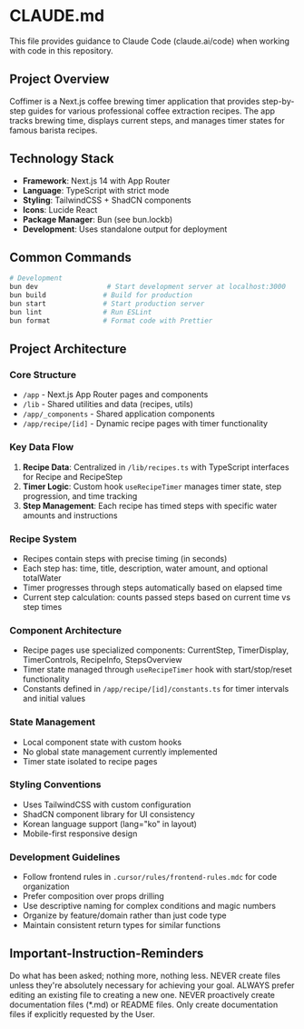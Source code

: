 # CLAUDE.md

This file provides guidance to Claude Code (claude.ai/code) when working with code in this repository.

## Project Overview

Coffimer is a Next.js coffee brewing timer application that provides step-by-step guides for various professional coffee extraction recipes. The app tracks brewing time, displays current steps, and manages timer states for famous barista recipes.

## Technology Stack

- **Framework**: Next.js 14 with App Router
- **Language**: TypeScript with strict mode
- **Styling**: TailwindCSS + ShadCN components
- **Icons**: Lucide React
- **Package Manager**: Bun (see bun.lockb)
- **Development**: Uses standalone output for deployment

## Common Commands

```bash
# Development
bun dev                 # Start development server at localhost:3000
bun build              # Build for production
bun start              # Start production server
bun lint               # Run ESLint
bun format             # Format code with Prettier
```

## Project Architecture

### Core Structure
- `/app` - Next.js App Router pages and components
- `/lib` - Shared utilities and data (recipes, utils)
- `/app/_components` - Shared application components
- `/app/recipe/[id]` - Dynamic recipe pages with timer functionality

### Key Data Flow
1. **Recipe Data**: Centralized in `/lib/recipes.ts` with TypeScript interfaces for Recipe and RecipeStep
2. **Timer Logic**: Custom hook `useRecipeTimer` manages timer state, step progression, and time tracking
3. **Step Management**: Each recipe has timed steps with specific water amounts and instructions

### Recipe System
- Recipes contain steps with precise timing (in seconds)
- Each step has: time, title, description, water amount, and optional totalWater
- Timer progresses through steps automatically based on elapsed time
- Current step calculation: counts passed steps based on current time vs step times

### Component Architecture
- Recipe pages use specialized components: CurrentStep, TimerDisplay, TimerControls, RecipeInfo, StepsOverview
- Timer state managed through `useRecipeTimer` hook with start/stop/reset functionality
- Constants defined in `/app/recipe/[id]/constants.ts` for timer intervals and initial values

### State Management
- Local component state with custom hooks
- No global state management currently implemented
- Timer state isolated to recipe pages

### Styling Conventions
- Uses TailwindCSS with custom configuration
- ShadCN component library for UI consistency
- Korean language support (lang="ko" in layout)
- Mobile-first responsive design

### Development Guidelines
- Follow frontend rules in `.cursor/rules/frontend-rules.mdc` for code organization
- Prefer composition over props drilling
- Use descriptive naming for complex conditions and magic numbers
- Organize by feature/domain rather than just code type
- Maintain consistent return types for similar functions

## Important-Instruction-Reminders
Do what has been asked; nothing more, nothing less.
NEVER create files unless they're absolutely necessary for achieving your goal.
ALWAYS prefer editing an existing file to creating a new one.
NEVER proactively create documentation files (*.md) or README files. Only create documentation files if explicitly requested by the User.